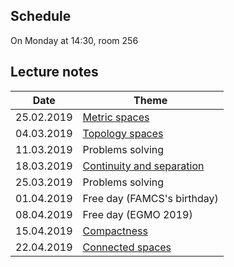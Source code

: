 ## Schedule

On Monday at 14:30, room 256

## Lecture notes

Date | Theme
---- | -----
25.02.2019 | [Metric spaces](./notes/lec_1.pdf)
04.03.2019 | [Topology spaces](./notes/lec_2.pdf)
11.03.2019 | Problems solving
18.03.2019 | [Continuity and separation](./notes/lec_3.pdf)
25.03.2019 | Problems solving
01.04.2019 | Free day (FAMCS's birthday)
08.04.2019 | Free day (EGMO 2019)
15.04.2019 | [Compactness](./notes/lec_4.pdf)
22.04.2019 | [Connected spaces](./notes/lec_5.pdf)
